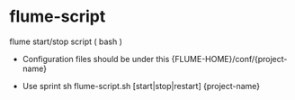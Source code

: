 flume-script
============

flume start/stop script ( bash )

* Configuration files should be under this
{FLUME-HOME}/conf/{project-name}

* Use sprint
sh flume-script.sh [start|stop|restart] {project-name}